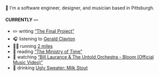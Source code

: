 👋 I'm a software engineer, designer, and musician based in Pittsburgh.

#### CURRENTLY —

* ✏️ writing [“The Final Project”](https://www.amoscato.com/journal/final-project/)
* 🎧 listening to [Gerald Clayton](https://www.last.fm/music/Gerald+Clayton/_/Bootleg+Bruise)
* 🏃‍♂️ running [2 miles](https://www.strava.com/activities/13297779396)
* 📘 reading [“The Ministry of Time”](https://www.goodreads.com/book/show/199798179-the-ministry-of-time)
* 🍿 watching [“Bill Laurance &amp; The Untold Orchestra - Bloom (Official Music Video)”](https://youtu.be/aOisxXhsXUk)
* 🍺 drinking [Ugly Sweater: Milk Stout](https://untappd.com/user/namoscato/checkin/1476861319)
